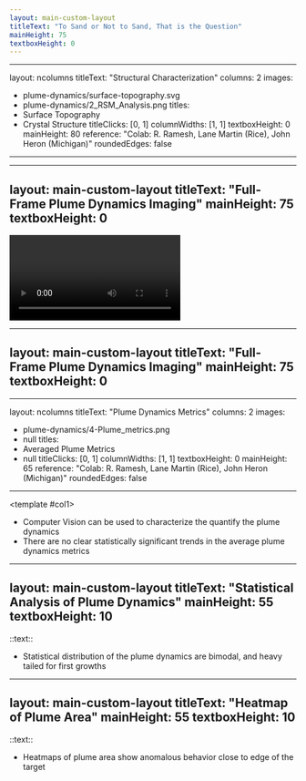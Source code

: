 ```yaml
---
layout: main-custom-layout
titleText: "To Sand or Not to Sand, That is the Question"
mainHeight: 75
textboxHeight: 0
---
```


<CrossfadeImages :images="[
  'plume-dynamics/plume-dynamics.png',
]" />

---
layout: ncolumns
titleText: "Structural Characterization"
columns: 2
images:
  - plume-dynamics/surface-topography.svg
  - plume-dynamics/2_RSM_Analysis.png
titles:
 - Surface Topography
 - Crystal Structure
titleClicks: [0, 1]
columnWidths: [1, 1]
textboxHeight: 0
mainHeight: 80
reference: "Colab: R. Ramesh, Lane Martin (Rice), John Heron (Michigan)" 
roundedEdges: false
---

---
layout: main-custom-layout
titleText: "Full-Frame Plume Dynamics Imaging"
mainHeight: 75
textboxHeight: 0
---

<div class="h-full w-full flex items-center justify-center">
  <video controls class="max-w-full max-h-full">
    <source src="/plume-dynamics/t5_plume_video.mp4" type="video/mp4">
  </video>
</div>

---
layout: main-custom-layout
titleText: "Full-Frame Plume Dynamics Imaging"
mainHeight: 75
textboxHeight: 0
---

<CrossfadeImages :images="[
  'plume-dynamics/example-images.png',
]" />

<!-- <div class="h-[80vh] overflow-y-auto overflow-x-hidden p-4">
  <div class="flex flex-col items-center justify-center gap-4">
    <img
      src="/plume-dynamics/2_RSM_Analysis.png"
      class="max-w-full"
      id="zoomable-image"
      style="transform-origin: top center; transition: transform 0.2s;"
      alt="Example of Plume Dynamics"
    />
  </div>
</div> -->

---
layout: ncolumns
titleText: "Plume Dynamics Metrics"
columns: 2
images:
  - plume-dynamics/4-Plume_metrics.png
  - null
titles:
 - Averaged Plume Metrics
 - null
titleClicks: [0, 1]
columnWidths: [1, 1]
textboxHeight: 0
mainHeight: 65
reference: "Colab: R. Ramesh, Lane Martin (Rice), John Heron (Michigan)" 
roundedEdges: false
---

<template #col1>
<div v-click="1" class="text-left gap-4 flex-1">
    <ul class="list-disc pl-4">
      <li>Computer Vision can be used to characterize the quantify the plume dynamics</li> 
      <li>There are no clear statistically significant trends in the average plume dynamics metrics</li>
    </ul>
  </div>
</template>

---
layout: main-custom-layout
titleText: "Statistical Analysis of Plume Dynamics"
mainHeight: 55
textboxHeight: 10
---

<CrossfadeImages :images="[
  'plume-dynamics/5-Plume_metrics_violinplot.svg',
]" />

::text::
- Statistical distribution of the plume dynamics are bimodal, and heavy tailed for first growths

---
layout: main-custom-layout
titleText: "Heatmap of Plume Area"
mainHeight: 55
textboxHeight: 10
---

<CrossfadeImages :images="[
  'plume-dynamics/5_Plume_Area_Heatmap.png',
]" />

::text::
- Heatmaps of plume area show anomalous behavior close to edge of the target